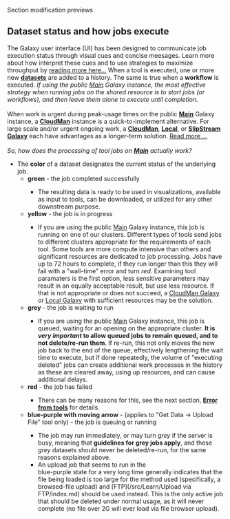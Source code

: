 Section modification previews

## Dataset status and how jobs execute

The Galaxy user interface (UI) has been designed to communicate job execution status through visual cues and concise meesages. Learn more about how interpret these cues and to use strategies to maximize throughput by [reading more here...](/src/support/JobStatus/index.md)
When a tool is executed, one or more new **[datasets](/src/Learn/ManagingDatasets/index.md)** are added to a history. The same is true when a **workflow** is executed. *If using the public [Main](/src/Main/index.md) Galaxy instance, the most effective strategy when running jobs on the shared resource is to start jobs (or workflows), and then leave them alone to execute until completion.* 
<br />
<br />
When work is urgent during peak-usage times on the public **[Main](/src/Main/index.md)** Galaxy instance, a **[CloudMan](/src/CloudMan/index.md)** instance is a quick-to-implement alternative. For large scale and/or urgent ongoing work, a **[CloudMan](/src/CloudMan/index.md)**, **[Local](/src/Admin/GetGalaxy/index.md)**, or **[SlipStream Galaxy](http://www.bioteam.net/slipstream/galaxy-edition)** each have advantages as a longer-term solution. [Read more ...](/src/BigPicture/Choices/index.md)
<br />
<br />
*So, how does the processing of tool jobs on **[Main](/src/Main/index.md)** actually work?*
* The **color** of a dataset designates the current status of the underlying job.
  * **<div class='green'>green</span>** - the job completed successfully
    * The resulting data is ready to be used in visualizations, available as input to tools, can be downloaded, or utilized for any other downstream purpose.
  * **<div class='yellow'>yellow</span>** - the job is in progress
    * If you are using the public [Main](/src/Main/index.md) Galaxy instance, this job is running on one of our clusters. Different types of tools send jobs to different clusters appropriate for the requirements of each tool. Some tools are more compute intensive than others and significant resources are dedicated to job processing. Jobs have up to 72 hours to complete, if they run longer than this they will fail with a "wall-time" error and turn *red*. Examining tool paramaters is the first option, less sensitive parameters may result in an equally acceptable result, but use less resource. If that is not appropriate or does not succeed, a [CloudMan Galaxy](/src/CloudMan/index.md) or [Local Galaxy](/src/Admin/GetGalaxy/index.md) with sufficient resources may be the solution. 
  * **<div class='grey'>grey</span>** - the job is waiting to run
    * If you are using the public [Main](/src/Main/index.md) Galaxy instance, this job is queued, waiting for an opening on the appropriate cluster. **It is *very important* to allow queued jobs to remain queued, and to not delete/re-run them**. If re-run, this not only moves the new job back to the end of the queue, effectively lengthening the wait time to execute, but if done repeatedly, the volume of "executing deleted" jobs can create additional work processes in the history as these are cleared away, using up resources, and can cause additional delays. 
  * **<div class='red'>red</span>** - the job has failed
    * There can be many reasons for this, see the next section, **[Error from tools](/src/support/index.md#error_from_tools)** for details.
  * **<div class='blue'>blue-purple with moving arrow</span>** - (applies to "Get Data -> Upload File" tool only) - the job is queuing or running
    * The job may run immediately, or may turn *grey* if the server is busy, meaning that **guidelines for grey jobs apply**, and these *grey* datasets should never be deleted/re-run, for the same reasons explained above.
    * An upload job that seems to run in the <div class='blue'>blue-purple</span> state for a very long time generally indicates that the file being loaded is too large for the method used (specifically, a browsed-file upload) and [FTP](/src/Learn/Upload via FTP/index.md) should be used instead. This is the only active job that should be deleted under normal usage, as it will never complete (no file over 2G will ever load via file browser upload).

